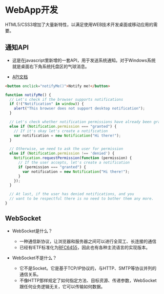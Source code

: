 # WebApp开发

HTML5/CSS3增加了大量新特性，以满足使用WEB技术开发桌面或移动应用的需要。

## 通知API

* 这是在javascript里新增的一套API，用于发送系统通知。对于Windows系统就是桌面右下角系统托盘区的气球消息。

* [API文档](https://developer.mozilla.org/en/docs/Web/API/notification)

```html
<button onclick="notifyMe()">Notify me!</button>
```

```javascript
function notifyMe() {
  // Let's check if the browser supports notifications
  if (!("Notification" in window)) {
    alert("This browser does not support desktop notification");
  }

  // Let's check whether notification permissions have already been granted
  else if (Notification.permission === "granted") {
    // If it's okay let's create a notification
    var notification = new Notification("Hi there!");
  }

  // Otherwise, we need to ask the user for permission
  else if (Notification.permission !== 'denied') {
    Notification.requestPermission(function (permission) {
      // If the user accepts, let's create a notification
      if (permission === "granted") {
        var notification = new Notification("Hi there!");
      }
    });
  }

  // At last, if the user has denied notifications, and you 
  // want to be respectful there is no need to bother them any more.
}
```

## WebSocket

* WebSocket是什么？
  + 一种通信新协议，让浏览器和服务器之间可以进行全双工、长连接的通信
  + 已经有IETF标准化为[RFC6455](http://tools.ietf.org/html/rfc6455)，因此也有各种主流语言的实现版本。

* WebSocket不是什么？
  + 它不是Socket。它是基于TCP/IP协议的，与HTTP、SMTP等协议并列的通信关系。
  + 不像HTTP那样规定了如何指定方法、目标资源、传递参数，WebSocket跟任何业务逻辑无关，它可以传输如何数据。


